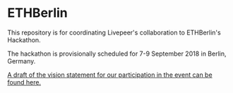 # ETHBerlin

This repository is for coordinating Livepeer's collaboration to ETHBerlin's Hackathon.

The hackathon is provisionally scheduled for 7-9 September 2018 in Berlin, Germany.

[A draft of the vision statement for our participation in the event can be found here.](https://docs.google.com/document/d/1oktVPeguv5N706w6JztxEoE_XvWefSe6Zr_cI1aHs7I)
